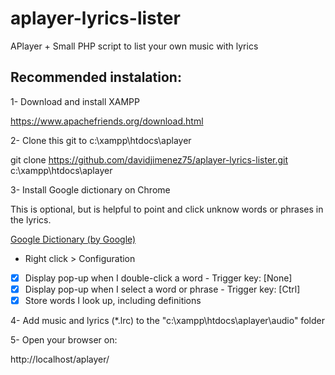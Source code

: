 # aplayer-lyrics-lister

APlayer + Small PHP script to list your own music with lyrics

## Recommended instalation:

1- Download and install XAMPP

https://www.apachefriends.org/download.html

2- Clone this git to c:\xampp\htdocs\aplayer

  git clone https://github.com/davidjimenez75/aplayer-lyrics-lister.git c:\xampp\htdocs\aplayer

3- Install Google dictionary on Chrome 

This is optional, but is helpful to point and click unknow words or phrases in the lyrics.

[Google Dictionary (by Google)](https://chrome.google.com/webstore/detail/google-dictionary-by-goog/mgijmajocgfcbeboacabfgobmjgjcoja)

 - Right click > Configuration
 
 - [x] Display pop-up when I double-click a word       - Trigger key: [None]
 - [x] Display pop-up when I select a word or phrase   - Trigger key: [Ctrl]
 - [x] Store words I look up, including definitions

4- Add music and lyrics (*.lrc) to the "c:\xampp\htdocs\aplayer\audio" folder

5- Open your browser on:

http://localhost/aplayer/
